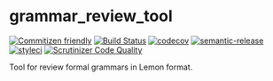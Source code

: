 # grammar_review_tool
[![Commitizen friendly](https://img.shields.io/badge/commitizen-friendly-brightgreen.svg)](http://commitizen.github.io/cz-cli/)
[![Build Status](https://travis-ci.org/melihovv/grammar_review_tool.svg?branch=master)](https://travis-ci.org/melihovv/grammar_review_tool)
[![codecov](https://codecov.io/gh/melihovv/grammar_review_tool/branch/master/graph/badge.svg)](https://codecov.io/gh/melihovv/grammar_review_tool)
[![semantic-release](https://img.shields.io/badge/%20%20%F0%9F%93%A6%F0%9F%9A%80-semantic--release-e10079.svg)](https://github.com/semantic-release/semantic-release)
[![styleci](https://styleci.io/repos/61077062/shield)](https://styleci.io/repos/61077062)
[![Scrutinizer Code Quality](https://scrutinizer-ci.com/g/melihovv/grammar_review_tool/badges/quality-score.png?b=master)](https://scrutinizer-ci.com/g/melihovv/grammar_review_tool/?branch=master)

Tool for review formal grammars in Lemon format.
